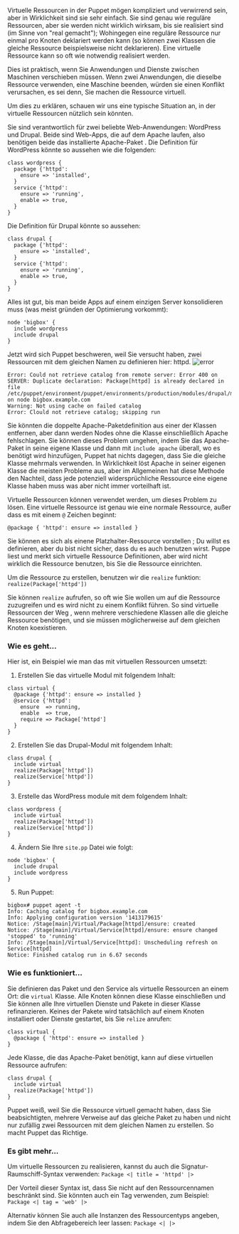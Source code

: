 Virtuelle Ressourcen in der Puppet mögen kompliziert und verwirrend sein, aber in Wirklichkeit sind sie sehr einfach. Sie sind genau wie reguläre Ressourcen, aber sie werden nicht wirklich wirksam, bis sie realisiert sind (im Sinne von "real gemacht"); Wohingegen eine reguläre Ressource nur einmal pro Knoten deklariert werden kann (so können zwei Klassen die gleiche Ressource beispielsweise nicht deklarieren). Eine virtuelle Ressource kann so oft wie notwendig realisiert werden.

Dies ist praktisch, wenn Sie Anwendungen und Dienste zwischen Maschinen verschieben müssen. Wenn zwei Anwendungen, die dieselbe Ressource verwenden, eine Maschine beenden, würden sie einen Konflikt verursachen, es sei denn, Sie machen die Ressource virtuell.

Um dies zu erklären, schauen wir uns eine typische Situation an, in der virtuelle Ressourcen nützlich sein könnten.

Sie sind verantwortlich für zwei beliebte Web-Anwendungen: WordPress und Drupal. Beide sind Web-Apps, die auf dem Apache laufen, also benötigen beide das installierte Apache-Paket . Die Definition für WordPress könnte so aussehen wie die folgenden:

```
class wordpress {
  package {'httpd':
    ensure => 'installed',
  }
  service {'httpd':
    ensure => 'running',
    enable => true,
  }
}
```
Die Definition für Drupal könnte so aussehen:
```
class drupal {
  package {'httpd':
    ensure => 'installed',
  }
  service {'httpd':
    ensure => 'running',
    enable => true,
  }
}
```

Alles ist gut, bis man beide Apps auf einem einzigen Server konsolidieren muss (was meist gründen der Optimierung vorkommt):
```
node 'bigbox' {
  include wordpress
  include drupal
}
```

Jetzt wird sich Puppet beschweren, weil Sie versucht haben, zwei Ressourcen mit dem gleichen Namen zu definieren hier: httpd.
![error](https://www.packtpub.com/graphics/9781788297615/graphics/B03643_05_01.jpg)
```
Error: Could not retrieve catalog from remote server: Error 400 on SERVER: Duplicate declaration: Package[httpd] is already declared in file /etc/puppet/environment/puppet/environments/production/modules/drupal/manifsets/init.pp:4 on node bigbox.example.com
Warning: Not using cache on failed catalog
Error: Clould not retrieve catalog; skipping run
```

Sie könnten die doppelte Apache-Paketdefinition aus einer der Klassen entfernen, aber dann werden Nodes ohne die Klasse einschließlich Apache fehlschlagen. 
Sie können dieses Problem umgehen, indem Sie das Apache-Paket in seine eigene Klasse und dann mit `include apache` überall, wo es benötigt wird hinzufügen, Puppet hat nichts dagegen, dass Sie die gleiche Klasse mehrmals verwenden. 
In Wirklichkeit löst Apache in seiner eigenen Klasse die meisten Probleme aus, aber im Allgemeinen hat diese Methode den Nachteil, dass jede potenziell widersprüchliche Ressource eine eigene Klasse haben muss was aber nicht immer vorteilhaft ist.

Virtuelle Ressourcen können verwendet werden, um dieses Problem zu lösen. Eine virtuelle Ressource ist genau wie eine normale Ressource, außer dass es mit einem `@` Zeichen beginnt:

`@package { 'httpd': ensure => installed }`

Sie können es sich als einene Platzhalter-Ressource vorstellen ; Du willst es definieren, aber du bist nicht sicher, dass du es auch benutzen wirst. Puppe liest und merkt sich virtuelle Ressource Definitionen, aber wird nicht wirklich die Ressource benutzen, bis Sie die Ressource einrichten.

Um die Ressource zu erstellen, benutzen wir die `realize` funktion:
`realize(Package['httpd'])`

Sie können `realize` aufrufen, so oft wie Sie wollen um auf die Ressource zuzugreifen und es wird nicht zu einem Konflikt führen. So sind virtuelle Ressourcen der Weg , wenn mehrere verschiedene Klassen alle die gleiche Ressource benötigen, und sie müssen möglicherweise auf dem gleichen Knoten koexistieren.

### Wie es geht...

Hier ist, ein Beispiel wie man das mit virtuellen Ressourcen umsetzt:

1. Erstellen Sie das virtuelle Modul mit folgendem Inhalt:
```
class virtual {
  @package {'httpd': ensure => installed }
  @service {'httpd': 
    ensure  => running,
    enable  => true,
    require => Package['httpd']
  }
}
```

2. Erstellen Sie das Drupal-Modul mit folgendem Inhalt:
```
class drupal {
  include virtual
  realize(Package['httpd'])
  realize(Service['httpd'])
}
```

3. Erstelle das WordPress module mit dem folgendem Inhalt:
```
class wordpress {
  include virtual
  realize(Package['httpd'])
  realize(Service['httpd'])
}
```

4. Ändern Sie Ihre `site.pp` Datei wie folgt:
```
node 'bigbox' {
  include drupal
  include wordpress
}
```

5. Run Puppet:
```
bigbox# puppet agent -t
Info: Caching catalog for bigbox.example.com
Info: Applying configuration version '1413179615'
Notice: /Stage[main]/Virtual/Package[httpd]/ensure: created
Notice: /Stage[main]/Virtual/Service[httpd]/ensure: ensure changed 'stopped' to 'running'
Info: /Stage[main]/Virtual/Service[httpd]: Unscheduling refresh on Service[httpd]
Notice: Finished catalog run in 6.67 seconds
```

### Wie es funktioniert...

Sie definieren das Paket und den Service als virtuelle Ressourcen an einem Ort: die `virtual` Klasse. 
Alle Knoten können diese Klasse einschließen und Sie können alle Ihre virtuellen Dienste und Pakete in dieser Klasse refinanzieren. 
Keines der Pakete wird tatsächlich auf einem Knoten installiert oder Dienste gestartet, bis Sie `relize` anrufen:
```
class virtual {
  @package { 'httpd': ensure => installed }
}
```

Jede Klasse, die das Apache-Paket benötigt, kann auf diese virtuellen Ressource aufrufen:
```
class drupal {
  include virtual
  realize(Package['httpd'])
}
```

Puppet weiß, weil Sie die Ressource virtuell gemacht haben, dass Sie beabsichtigten, mehrere Verweise auf das gleiche Paket zu haben und nicht nur zufällig zwei Ressourcen mit dem gleichen Namen zu erstellen. 
So macht Puppet das Richtige.

### Es gibt mehr...

Um virtuelle Ressourcen zu realisieren, kannst du auch die Signatur-Raumschiff-Syntax verwenden:
`Package <| title = 'httpd' |>`

Der Vorteil dieser Syntax ist, dass Sie nicht auf den Ressourcennamen beschränkt sind. Sie könnten auch ein Tag verwenden, zum Beispiel:
`Package <| tag = 'web' |>`

Alternativ können Sie auch alle Instanzen des Ressourcentyps angeben, indem Sie den Abfragebereich leer lassen:
`Package <| |>`